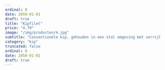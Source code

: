 ```yaml
---
ordinal: 0
date: 2050-01-01
draft: true
title: "Kipfilet"
price: "4.79"
image: "/img/producten/4.jpg"
subtitle: "Conventionele kip, gehouden in een stal omgeving met verrijkte dierenwelzijnsaspecten. Malse naturel kipfilet om eindeloos mee te variëren. Lekker met wat kruiden en marinade en makkelijk te snijden in blokjes, reepjes, plakjes etc."
category: "kip"
truncated: false
ordinal: 0
date: 2050-01-01
draft: true
---
```

